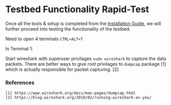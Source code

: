 # Testbed Functionality Rapid-Test

Once all the tools & setup is completed from the [Installation Guide](https://github.com/biplabro/SDN-hands-on_Openflow-Mininet-RYU/blob/master/Notes%20&%20Experiments/03.%20Testbed%20Setup.md#tools-installation), we will further proceed into testing the functionality of the testbed.

Need to open 4 terminals ```CTRL+ALT+T```

In Terminal 1:

Start wireshark with superuser privilages ```sudo wireshark``` to capture the data packets. There are better ways to give root privilages to ```dumpcap``` package [1] which is actually responsible for packet capturing. [2] 


### References
```
[1] https://www.wireshark.org/docs/man-pages/dumpcap.html
[2] https://blog.wireshark.org/2010/02/running-wireshark-as-you/
```

